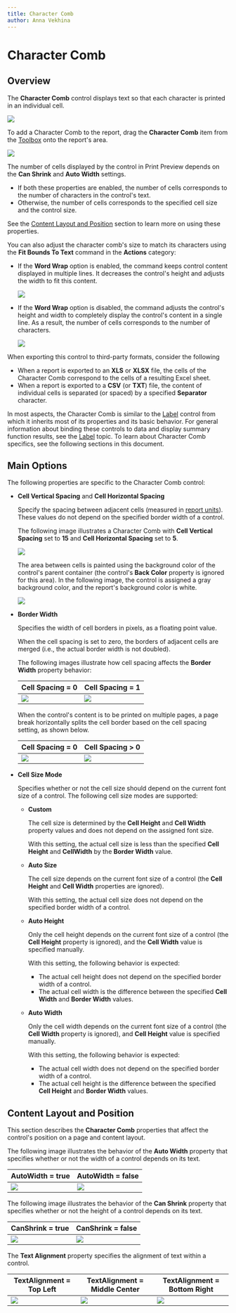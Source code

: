 ```yaml
---
title: Character Comb
author: Anna Vekhina
---
```

# Character Comb

## Overview
The **Character Comb** control displays text so that each character is printed in an individual cell.

![](../../../../images/eurd-web-character-comb-example.png)

To add a Character Comb to the report, drag the **Character Comb** item from the [Toolbox](../../report-designer-tools/toolbox.md) onto the report's area.

![](../../../../images/eurd-web-add-character-comb-to-report.png)

The number of cells displayed by the control in Print Preview depends on the **Can Shrink** and **Auto Width** settings.

* If both these properties are enabled, the number of cells corresponds to the number of characters in the control's text.
* Otherwise, the number of cells corresponds to the specified cell size and the control size.

See the [Content Layout and Position](#content-layout-and-position) section to learn more on using these properties.

You can also adjust the character comb's size to match its characters using the **Fit Bounds To Text** command in the **Actions** category:

* If the **Word Wrap** option is enabled, the command keeps control content displayed in multiple lines. It decreases the control's height and adjusts the width to fit this content.
	
	![](../../../../images/eurd-web-character-comb-fit-bounds-to-text-with-word-wrap.png)

* If the **Word Wrap** option is disabled, the command adjusts the control's height and width to completely display the control's content in a single line. As a result, the number of cells corresponds to the number of characters.
	
	![](../../../../images/eurd-web-character-comb-fit-bounds-to-text-without-word-wrap.png)

When exporting this control to third-party formats, consider the following
* When a report is exported to an **XLS** or **XLSX** file, the cells of the Character Comb correspond to the cells of a resulting Excel sheet.
* When a report is exported to a **CSV** (or **TXT**) file, the content of individual cells is separated (or spaced) by a specified **Separator** character.

In most aspects, the Character Comb is similar to the [Label](Label.md) control from which it inherits most of its properties and its basic behavior. For general information about binding these controls to data and display summary function results, see the [Label](Label.md) topic. To learn about Character Comb specifics, see the following sections in this document.

## Main Options
The following properties are specific to the Character Comb control:

* **Cell Vertical Spacing** and **Cell Horizontal Spacing**
	
	Specify the spacing between adjacent cells (measured in [report units](../../configure-design-settings/change-a-report-measurement-units.md)). These values do not depend on the specified border width of a control.
	
	The following image illustrates a Character Comb with **Cell Vertical Spacing** set to **15** and **Cell Horizontal Spacing** set to **5**.
	
	![](../../../../images/eurd-web-character-comb-vertical-and-horizontal-spacing.png)
	
	The area between cells is painted using the background color of the control's parent container (the control's **Back Color** property is ignored for this area). In the following image, the control is assigned a gray background color, and the report's background color is white.
	
	![](../../../../images/eurd-web-character-comb-back-color.png)
	

* **Border Width**
	
	Specifies the width of cell borders in pixels, as a floating point value.
	
	When the cell spacing is set to zero, the borders of adjacent cells are merged (i.e., the actual border width is not doubled).
	
	The following images illustrate how cell spacing affects the **Border Width** property behavior:
	
	| Cell Spacing = 0 | Cell Spacing = 1 |
	|---|---|
	| ![](../../../../images/eurd-web-character-comb-border-without-spacing.png) | ![](../../../../images/eurd-web-character-comb-border-with-spacing.png) |
	
	When the control's content is to be printed on multiple pages, a page break horizontally splits the cell border based on the cell spacing setting, as shown below.
	
	| Cell Spacing = 0 | Cell Spacing > 0 |
	|---|---|
	|![](../../../../images/eurd-web-character-comb-on-multi-pages-without-spacing.png)| ![](../../../../images/eurd-web-character-comb-on-multi-pages-with-spacing.png) |

* **Cell Size Mode**
	
	Specifies whether or not the cell size should depend on the current font size of a control. The following cell size modes are supported:
	
	* **Custom**
		
		The cell size is determined by the **Cell Height** and **Cell Width** property values and does not depend on the assigned font size.
		
		With this setting, the actual cell size is less than the specified **Cell Height** and **CellWidth** by the **Border Width** value.

	* **Auto Size**
		
		The cell size depends on the current font size of a control (the **Cell Height** and **Cell Width** properties are ignored).
		
		With this setting, the actual cell size does not depend on the specified border width of a control.

	* **Auto Height**
		
		Only the cell height depends on the current font size of a control (the **Cell Height** property is ignored), and the **Cell Width** value is specified manually.
		
		With this setting, the following behavior is expected:
		
		* The actual cell height does not depend on the specified border width of a control.
		* The actual cell width is the difference between the specified **Cell Width** and **Border Width** values.

	* **Auto Width**
		
		Only the cell width depends on the current font size of a control (the **Сell Width** property is ignored), and **Cell Height** value is specified manually.
		
		With this setting, the following behavior is expected:
		
		* The actual cell width does not depend on the specified border width of a control.
		* The actual cell height is the difference between the specified **Cell Height** and **Border Width** values.

## Content Layout and Position
This section describes the **Character Comb** properties that affect the control's position on a page and content layout.

The following image illustrates the behavior of the **Auto Width** property that specifies whether or not the width of a control depends on its text.

| AutoWidth = true | AutoWidth = false |
|---|---|
| ![](../../../../images/eurd-web-character-comb-auto-width-true.png) | ![](../../../../images/eurd-web-character-comb-auto-width-false.png) |

The following image illustrates the behavior of the **Can Shrink** property that specifies whether or not the height of a control depends on its text.

| CanShrink = true | CanShrink = false |
|---|---|
| ![](../../../../images/eurd-web-character-comb-can-shrink-true.png) |![](../../../../images/eurd-web-character-comb-can-shrink-false.png) |

The **Text Alignment** property specifies the alignment of text within a control.

| TextAlignment = Top Left | TextAlignment = Middle Center | TextAlignment = Bottom Right |
|---|---|---|
| ![](../../../../images/eurd-web-character-comb-text-alignment-top-left.png) |![](../../../../images/eurd-web-character-comb-text-alignment-middle-center.png) | ![](../../../../images/eurd-web-character-comb-text-alignment-bottom-right.png) |